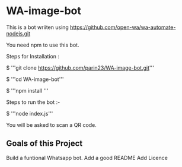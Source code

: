 # WA-image-bot
This is a bot wriiten using https://github.com/open-wa/wa-automate-nodejs.git

You need npm to use this bot.

Steps for Installation :


 $ '''git clone https://github.com/parin23/WA-image-bot.git'''
  
 $ '''cd WA-image-bot'''
 
 $ '''npm install '''
 

Steps to run the bot :- 

 $ '''node index.js'''
 
 You will be asked to scan a QR code.
 
 ## Goals of this Project
Build a funtional Whatsapp bot.
Add a good README
Add Licence
